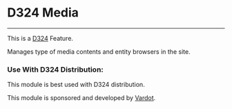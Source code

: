 # D324 Media
---

This is a [D324](https://www.drupal.org/project/d324) Feature.

Manages type of media contents and entity browsers in the site.

### Use With D324 Distribution:
This module is best used with D324 distribution.

This module is sponsored and developed by [Vardot](https://www.drupal.org/vardot).